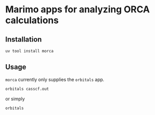 Marimo apps for analyzing ORCA calculations
===========================================

Installation
------------

```bash
uv tool install morca
```

Usage
-----

`morca` currently only supplies the `orbitals` app.

```bash
orbitals casscf.out
```

or simply

```bash
orbitals
```
